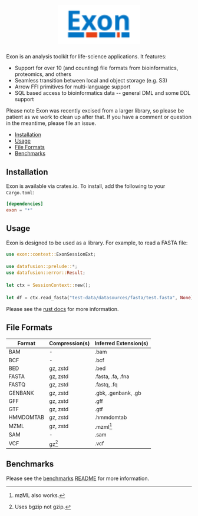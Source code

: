 <h1 align="center">
    <img src="https://raw.githubusercontent.com/wheretrue/exon/main/.github/images/logo.svg" width="220px" alt="Exon" />
</h1>

Exon is an analysis toolkit for life-science applications. It features:

* Support for over 10 (and counting) file formats from bioinformatics, proteomics, and others
* Seamless transition between local and object storage (e.g. S3)
* Arrow FFI primitives for multi-language support
* SQL based access to bioinformatics data -- general DML and some DDL support

Please note Exon was recently excised from a larger library, so please be patient as we work to clean up after that. If you have a comment or question in the meantime, please file an issue.

- [Installation](#installation)
- [Usage](#usage)
- [File Formats](#file-formats)
- [Benchmarks](#benchmarks)

## Installation

Exon is available via crates.io. To install, add the following to your `Cargo.toml`:

```toml
[dependencies]
exon = "*"
```

## Usage

Exon is designed to be used as a library. For example, to read a FASTA file:

```rust
use exon::context::ExonSessionExt;

use datafusion::prelude::*;
use datafusion::error::Result;

let ctx = SessionContext::new();

let df = ctx.read_fasta("test-data/datasources/fasta/test.fasta", None).await?;
```

Please see the [rust docs](https://docs.rs/exon) for more information.

## File Formats

| Format    | Compression(s) | Inferred Extension(s) |
| --------- | -------------- | --------------------- |
| BAM       | -              | .bam                  |
| BCF       | -              | .bcf                  |
| BED       | gz, zstd       | .bed                  |
| FASTA     | gz, zstd       | .fasta, .fa, .fna     |
| FASTQ     | gz, zstd       | .fastq, .fq           |
| GENBANK   | gz, zstd       | .gbk, .genbank, .gb   |
| GFF       | gz, zstd       | .gff                  |
| GTF       | gz, zstd       | .gtf                  |
| HMMDOMTAB | gz, zstd       | .hmmdomtab            |
| MZML      | gz, zstd       | .mzml[^2]             |
| SAM       | -              | .sam                  |
| VCF       | gz[^1]         | .vcf                  |


[^1]: Uses bgzip not gzip.
[^2]: mzML also works.

## Benchmarks

Please see the [benchmarks](exon-benchmarks) [README](exon-benchmarks/README.md) for more information.
